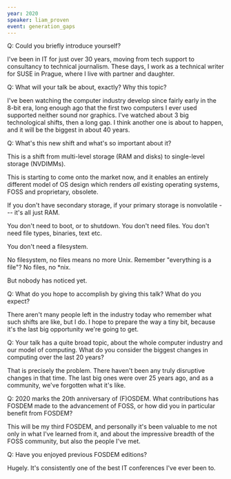 ```yaml
---
year: 2020
speaker: liam_proven
event: generation_gaps
---
```


Q: Could you briefly introduce yourself?

I've been in IT for just over 30 years, moving from tech support to
consultancy to technical journalism. These days, I work as a technical
writer for SUSE in Prague, where I live with partner and daughter.

Q: What will your talk be about, exactly? Why this topic?

I've been watching the computer industry develop since fairly early in
the 8-bit era, long enough ago that the first two computers I ever
used supported neither sound nor graphics. I've watched about 3 big
technological shifts, then a long gap. I think another one is about to
happen, and it will be the biggest in about 40 years.

Q: What's this new shift and what's so important about it?

This is a shift from multi-level storage (RAM and disks) to single-level storage (NVDIMMs).

This is starting to come onto the market now, and it enables an entirely different model of OS design which renders _all_ existing operating systems, FOSS and proprietary, obsolete.

If you don't have secondary storage, if your primary storage is nonvolatile --- it's all just RAM.

You don't need to boot, or to shutdown. You don't need files. You don't need file types, binaries, text etc.

You don't need a filesystem.

No filesystem, no files means no more Unix. Remember "everything is a file"? No files, no \*nix.

But nobody has noticed yet.

Q: What do you hope to accomplish by giving this talk? What do you expect?

There aren't many people left in the industry today who remember what
such shifts are like, but I do. I hope to prepare the way a tiny bit,
because it's the last big opportunity we're going to get.

Q: Your talk has a quite broad topic, about the whole computer industry and our model of computing. What do you consider the biggest changes in computing over the last 20 years?

That is precisely the problem. There haven't been any truly disruptive
changes in that time. The last big ones were over 25 years ago, and as
a community, we've forgotten what it's like.

Q: 2020 marks the 20th anniversary of (F)OSDEM. What contributions has FOSDEM made to the advancement of FOSS, or how did you in particular benefit from FOSDEM?

This will be my third FOSDEM, and personally it's been valuable to me
not only in what I've learned from it, and about the impressive
breadth of the FOSS community, but also the people I've met.

Q: Have you enjoyed previous FOSDEM editions?

Hugely. It's consistently one of the best IT conferences I've ever been to.
